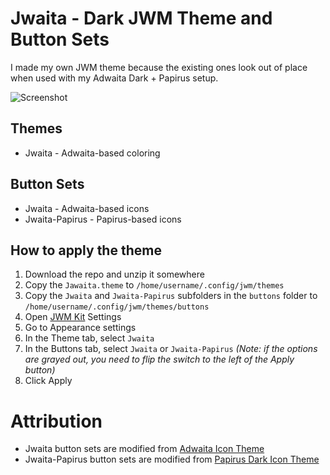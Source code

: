 # Jwaita - Dark JWM Theme and Button Sets
I made my own JWM theme because the existing ones look out of place when used with my Adwaita Dark + Papirus setup.

![Screenshot](https://github.com/wwwwwwari/good-looking-jwm-themes/assets/89649458/31e13b13-db55-4f89-9f16-e53948363633)

## Themes
* Jwaita - Adwaita-based coloring

## Button Sets
* Jwaita - Adwaita-based icons
* Jwaita-Papirus - Papirus-based icons

## How to apply the theme
1. Download the repo and unzip it somewhere
2. Copy the `Jawaita.theme` to `/home/username/.config/jwm/themes`
3. Copy the `Jwaita` and `Jwaita-Papirus` subfolders in the `buttons` folder to `/home/username/.config/jwm/themes/buttons`
4. Open [JWM Kit](https://codeberg.org/JWMKit/JWM_Kit/) Settings
5. Go to Appearance settings
6. In the Theme tab, select `Jwaita`
7. In the Buttons tab, select `Jwaita` or `Jwaita-Papirus` *(Note: if the options are grayed out, you need to flip the switch to the left of the Apply button)*
8. Click Apply

# Attribution
* Jwaita button sets are modified from [Adwaita Icon Theme](https://github.com/GNOME/adwaita-icon-theme)
* Jwaita-Papirus button sets are modified from [Papirus Dark Icon Theme](https://github.com/PapirusDevelopmentTeam/papirus-icon-theme)
